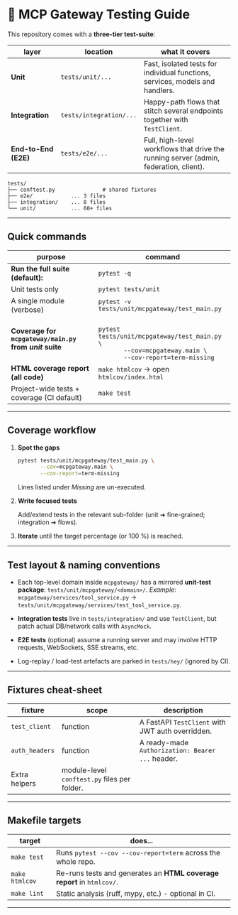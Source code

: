 # 🧪 MCP Gateway Testing Guide

This repository comes with a **three-tier test-suite**:

| layer                | location              | what it covers                                                                        |
| -------------------- | --------------------- | ------------------------------------------------------------------------------------- |
| **Unit**             | `tests/unit/...`        | Fast, isolated tests for individual functions, services, models and handlers.         |
| **Integration**      | `tests/integration/...` | Happy-path flows that stitch several endpoints together with `TestClient`.            |
| **End-to-End (E2E)** | `tests/e2e/...`         | Full, high-level workflows that drive the running server (admin, federation, client). |

```
tests/
├── conftest.py               # shared fixtures
├── e2e/            ... 3 files
├── integration/    ... 8 files
└── unit/           ... 60+ files
```

---

## Quick commands

| purpose                                                 | command                                                                                                                     |
| ------------------------------------------------------- | --------------------------------------------------------------------------------------------------------------------------- |
| **Run the full suite (default):**                       | `pytest -q`                                                                                                                 |
| Unit tests only                                         | `pytest tests/unit`                                                                                                         |
| A single module (verbose)                               | `pytest -v tests/unit/mcpgateway/test_main.py`                                                                              |
| **Coverage for `mcpgateway/main.py` from *unit* suite** | <br>`pytest tests/unit/mcpgateway/test_main.py \`<br>`       --cov=mcpgateway.main \`<br>`       --cov-report=term-missing` |
| **HTML coverage report (all code)**                     | `make htmlcov` → open `htmlcov/index.html`                                                                                  |
| Project-wide tests + coverage (CI default)              | `make test`                                                                                                                 |

---

## Coverage workflow

1. **Spot the gaps**

   ```bash
   pytest tests/unit/mcpgateway/test_main.py \
          --cov=mcpgateway.main \
          --cov-report=term-missing
   ```

   Lines listed under *Missing* are un-executed.

2. **Write focused tests**

   Add/extend tests in the relevant sub-folder (unit ➜ fine-grained; integration ➜ flows).

3. **Iterate** until the target percentage (or 100 %) is reached.

---

## Test layout & naming conventions

* Each top-level domain inside `mcpgateway/` has a mirrored **unit-test
  package**: `tests/unit/mcpgateway/<domain>/`.
  *Example*: `mcpgateway/services/tool_service.py` →
  `tests/unit/mcpgateway/services/test_tool_service.py`.

* **Integration tests** live in `tests/integration/` and use
  `TestClient`, but patch actual DB/network calls with `AsyncMock`.

* **E2E tests** (optional) assume a running server and may involve
  HTTP requests, WebSockets, SSE streams, etc.

* Log-replay / load-test artefacts are parked in `tests/hey/` (ignored by CI).

---

## Fixtures cheat-sheet

| fixture        | scope                                        | description                                      |
| -------------- | -------------------------------------------- | ------------------------------------------------ |
| `test_client`  | function                                     | A FastAPI `TestClient` with JWT auth overridden. |
| `auth_headers` | function                                     | A ready-made `Authorization: Bearer ...` header.   |
| Extra helpers  | module-level `conftest.py` files per folder. |                                                  |

---

## Makefile targets

| target         | does...                                                                  |
| -------------- | ---------------------------------------------------------------------- |
| `make test`    | Runs `pytest --cov --cov-report=term` across the whole repo.           |
| `make htmlcov` | Re-runs tests and generates an **HTML coverage report** in `htmlcov/`. |
| `make lint`    | Static analysis (ruff, mypy, etc.) - optional in CI.                   |

---
